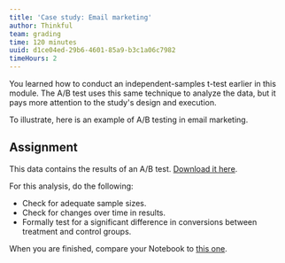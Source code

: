 ```yaml
---
title: 'Case study: Email marketing'
author: Thinkful
team: grading
time: 120 minutes
uuid: d1ce04ed-29b6-4601-85a9-b3c1a06c7982
timeHours: 2
---
```


You learned how to conduct an independent-samples t-test earlier in this module. The A/B test uses this same technique to analyze the data, but it pays more attention to the study's design and execution. 

To illustrate, here is an example of A/B testing in email marketing.


<jupyter notebook-name="3_ab_test_case_study" course-code="DSBC"></jupyter>


## Assignment

This data contains the results of an A/B test. [Download it here](https://tf-assets-prod.s3.amazonaws.com/tf-curric/data-science/ab_edited.csv). 

For this analysis, do the following:

- Check for adequate sample sizes.
- Check for changes over time in results.
- Formally test for a significant difference in conversions between treatment and control groups.

  
When you are finished, compare your Notebook to [this one](https://tf-assets-prod.s3.amazonaws.com/tf-curric/data-science/ab_testing_drill.ipynb). 

